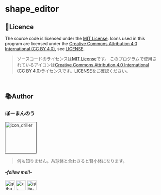 # shape_editor


## 🪪Licence
The source code is licensed under the [MIT License](https://opensource.org/license/mit).
Icons used in this program are licensed under the [Creative Commons Attribution 4.0 International (CC BY 4.0)](https://creativecommons.org/licenses/by-sa/4.0/), see [LICENSE](./LICENSE.md).
<br>
> ソースコードのライセンスは[MIT License](https://opensource.org/license/mit)です。
このプログラムで使用されているアイコンは[Creative Commons Attribution 4.0 International (CC BY 4.0)](https://creativecommons.org/licenses/by-sa/4.0/)ライセンスです。[LICENSE](./LICENSE.md)をご確認ください。

<br>

## 📚Author
### **ぼーまんのう**

[<img width="104" alt="icon_driller" src="https://github.com/user-attachments/assets/283de1f1-3d91-4186-a3ac-45fb3b32b4a3">]()
> 何も知りません。糸球体と合わさると腎小体になります。
#### -*follow me!!*-

[<img width="32" alt="github-mark" src="https://github.com/user-attachments/assets/aac2e70c-0694-49e9-8648-1970c08a57bd">](https://github.com/Sea-cl0g)
[<img width="32" alt="x-logo-black" src="https://github.com/user-attachments/assets/dc730c9f-8d64-493f-a78c-ff7206166759">](https://x.com/boo_manKnow408)
[<img width="32" alt="qiita-icon" src="https://github.com/user-attachments/assets/7ee1aa97-82b1-49b8-8e2b-1c2a0c0dc613">](https://qiita.com/boo_manKnow)
